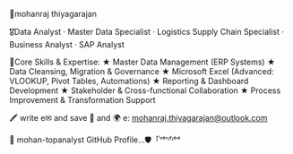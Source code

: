 👋mohanraj thiyagarajan

🎖️Data Analyst · Master Data Specialist · Logistics Supply Chain Specialist · Business Analyst · SAP Analyst

🚩Core Skills & Expertise:
  ★ Master Data Management (ERP Systems)
  ★ Data Cleansing, Migration & Governance
  ★ Microsoft Excel (Advanced: VLOOKUP, Pivot Tables, Automations)
  ★ Reporting & Dashboard Development
  ★ Stakeholder & Cross-functional Collaboration
  ★ Process Improvement & Transformation Support
          
  🖍️ write e✉︎ and save 🌳 and 🌍
  e: mohanraj.thiyagarajan@outlook.com
  
          
 


🔎 mohan-topanalyst GitHub Profile...🛡️「ᵛᵉʳᶦᶠᶦᵉᵈ

